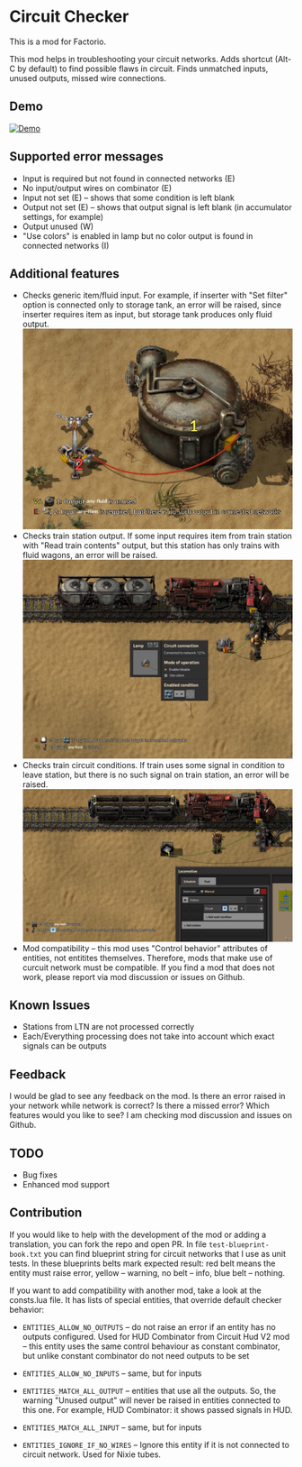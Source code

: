 # Circuit Checker

This is a mod for Factorio.

This mod helps in troubleshooting your circuit networks.
Adds shortcut (Alt-C by default) to find possible flaws in circuit. Finds unmatched inputs, unused outputs, missed wire connections.

## Demo
[![Demo](https://i.imgur.com/mgDnQIh.png)](http://www.youtube.com/watch?v=XtN_u3z9w58)

## Supported error messages
 - Input is required but not found in connected networks (E)
 - No input/output wires on combinator (E)
 - Input not set (E) – shows that some condition is left blank
 - Output not set (E) – shows that output signal is left blank (in accumulator settings, for example)
 - Output unused (W)
 - "Use colors" is enabled in lamp but no color output is found in connected networks (I)

## Additional features
 - Checks generic item/fluid input. For example, if inserter with "Set filter" option is connected only to storage tank, an error will be raised, since inserter requires item as input, but storage tank produces only fluid output.
!["Any item example](demo_images/inserter-tank.png)
 - Checks train station output. If some input requires item from train station with "Read train contents" output, but this station has only trains with fluid wagons, an error will be raised.  
 ![Train contains example](demo_images/train_contains_error.png)
 - Checks train circuit conditions. If train uses some signal in condition to leave station, but there is no such signal on train station, an error will be raised.
  ![Train condition example](demo_images/train-condition.png)
 - Mod compatibility – this mod uses "Control behavior" attributes of entities, not entitites themselves. Therefore, mods that make use of curcuit network must be compatible. If you find a mod that does not work, please report via mod discussion or issues on Github.

## Known Issues
 - Stations from LTN are not processed correctly 
 - Each/Everything processing does not take into account which exact signals can be outputs

## Feedback
I would be glad to see any feedback on the mod. 
Is there an error raised in your network while network is correct?
Is there a missed error?
Which features would you like to see?
I am checking mod discussion and issues on Github.


## TODO
 - Bug fixes
 - Enhanced mod support

## Contribution
If you would like to help with the development of the mod or adding a translation, you can fork the repo and open PR. In file `test-blueprint-book.txt` you can find blueprint string for circuit networks that I use as unit tests. In these blueprints belts mark expected result: red belt means the entity must raise error, yellow – warning, no belt – info, blue belt – nothing.

If you want to add compatibility with another mod, take a look at the consts.lua file. It has lists of special entities, that override default checker behavior:

- `ENTITIES_ALLOW_NO_OUTPUTS` – do not raise an error if an entity has no outputs configured. Used for HUD Combinator from Circuit Hud V2 mod – this entity uses the same control behaviour as constant combinator, but unlike constant combinator do not need outputs to be set

- `ENTITIES_ALLOW_NO_INPUTS` – same, but for inputs

- `ENTITIES_MATCH_ALL_OUTPUT` – entities that use all the outputs. So, the warning "Unused output" will never be raised in entities connected to this one. For example, HUD Combinator: it shows passed signals in HUD.

- `ENTITIES_MATCH_ALL_INPUT` – same, but for inputs

- `ENTITIES_IGNORE_IF_NO_WIRES` – Ignore this entity if it is not connected to circuit network. Used for Nixie tubes.
